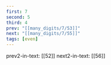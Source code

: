 ```yaml
---
first: 7
second: 5
third: 4
prev: "[[many_digits/7/53]]"
next: "[[many_digits/7/55]]"
tags: [even]
---
```

prev2-in-text: [[52]]
next2-in-text: [[56]]
